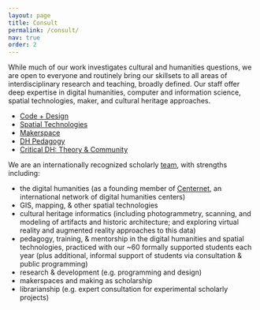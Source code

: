 ```yaml
---
layout: page
title: Consult
permalink: /consult/
nav: true
order: 2
---
```


<!-- Could adjust text to include more of:
- what we do
- how to get started
-->

While much of our work investigates cultural and humanities questions, we are open to everyone and routinely bring our skillsets to all areas of interdisciplinary research and teaching, broadly defined. Our staff offer deep expertise in digital humanities, computer and information science, spatial technologies, maker, and cultural heritage approaches. 

* [Code + Design](/code-design)
* [Spatial Technologies](/spatial-technologies)
* [Makerspace](/makerspace)
* [DH Pedagogy](/dh-pedagogy)
* [Critical DH: Theory & Community](/critical-DH)

We are an internationally recognized scholarly [team](/people/), with strengths including:
- the digital humanities (as a founding member of [Centernet](https://dhcenternet.org/), an international network of digital humanities centers)
- GIS, mapping, & other spatial technologies
- cultural heritage informatics (including photogrammetry, scanning, and modeling of artifacts and historic architecture; and exploring virtual reality and augmented reality approaches to this data)
- pedagogy, training, & mentorship in the digital humanities and spatial technologies, practiced with our ~60 formally supported students each year (plus additional, informal support of students via consultation & public programming)
- research & development (e.g. programming and design)
- makerspaces and making as scholarship
- librarianship (e.g. expert consultation for experimental scholarly projects)